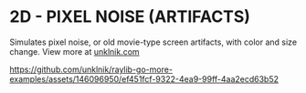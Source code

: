 
# 2D - PIXEL NOISE (ARTIFACTS)
Simulates pixel noise, or old movie-type screen artifacts, with color and size change. View more at [unklnik.com](https://unklnik.com/posts/2d-pixel-noise/)

https://github.com/unklnik/raylib-go-more-examples/assets/146096950/ef451fcf-9322-4ea9-99ff-4aa2ecd63b52
